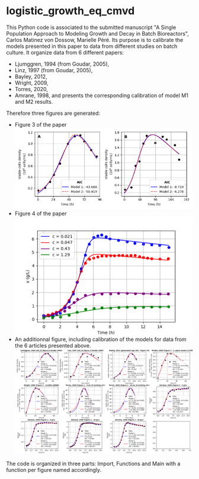 # logistic_growth_eq_cmvd
This Python code is associated to the submitted manuscript "A Single Population Approach to Modeling Growth and Decay in Batch Bioreactors", Carlos Matinez von Dossow, Marielle Péré.
Its purpose is to calibrate the models presented in this paper to data from different studies on batch culture.
It organize data from 6 different papers:
 * Ljumggren, 1994 (from Goudar, 2005),
 * Linz, 1997 (from Goudar, 2005),
 * Bayley, 2012,
 * Wright, 2009,
 * Torres, 2020,
 * Amrane, 1998,
and presents the corresponding calibration of model M1 and M2 results.

Therefore three figures are generated:
 * Figure 3 of the paper 
 ![Figure3](images/Figure_3.png)
 * Figure 4 of the paper
 ![Figure4](images/Figure_4.png)
 * An additionnal figure, including calibration of the models for data from the 6 articles presented above.
  ![additionnal_figure](images/additionnal_figure.png)
 
 
The code is organized in three parts: Import, Functions and Main with a function per figure named accordingly. 
